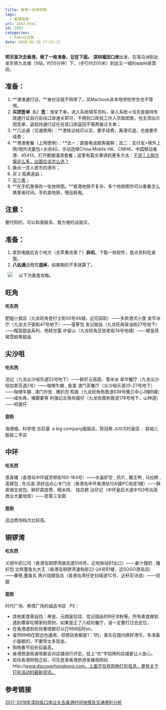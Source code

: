```yaml
---
title: 香港一日游攻略
tags:
  - 香港旅游
url: 1803.html
id: 1803
categories:
  - huhuの文章
date: 2018-01-16 17:51:31
---
```


**明天首次去香港，做了一些准备，记在下面。** **深圳福田口岸**出发，在落马洲到达坐东铁九龙塘（9站，约55分钟）下，（步行约200米）到达又一城的apple直营店。

准备：
---

1.  **港澳通行证。**身份证就不用带了。买Macbook非本地学校学生也不管用。
2.  **买团签单（L）签**：淘宝下单，进入系统填写资料，录入系统→当天直接持有效通行证自行前往口岸通关即可，不用到口岸找工作人员取团表，也无须出示团签单，返程持通行证在任意口岸返回不需再做过关单；
3.  **八达通（交通使用）：**港铁沿线可以买，要手续费，离港可退，也是要手续费；
4.  **港澳套餐（上网使用）：**法一：直接电话跟客服聊；法二：支付宝>境外上网/境外流量包>关闭4G，手动选择China Moblie HK、CMHK、中国移动香港、45413，打开数据漫游套餐；这里有篇文章讲到更多方法：[干货 | 上网方案这么多，出国应该怎么选？](https://www.douban.com/note/637429484/)
5.  换点一百人民币的港币；
6.  买 2 瓶黄道益；
7.  [买个表](https://www.amazon.cn/dp/B01KLLXEIM/ref=redir_mobile_desktop?_encoding=UTF8&dpID=51BUhz-YN-L&dpPl=1&from=singlemessage&keywords=Ar1135&pi=AC_SX118_SY170_QL70&qid=1521265028&ref=plSrch&ref_=plSrch&sr=8-1&th=1)；
8.  **在手机里保存一张地铁图。**香港地铁不复杂，多个地铁图你可以看看怎么换乘省时间。手机查地铁，慢且耗电。

注意：
---

要代购的，可以和我联系，我方便的话就买。

准备：
---

1.  拿到电脑后去个地方（去苹果店里？）**拆机**，下载一些软件，放点资料在桌面。
2.  **八达通**没用完**退掉**，如果剩的不多就算了。

  ![](http://h2y.net.cn/wp-content/uploads/2018/01/8a1880f029fc6c881bd62ef6af539919455feca92ff4c-oGVwcl-1.jpg)     以下为美食攻略。

旺角
--

#### 吃东西

肥姐小食店（九龙旺角登打士街55号4A铺，近花园街）——多款港式小食 金华冰厅（九龙太子弼街47号地下）——菠萝包 发记甜品（九龙旺角豉油街27号地下）——榴莲甜品系列、杨枝甘露 许留山（九龙旺角亚皆老街74号地铺）——椰皇燕窝雪蛤等甜品  

尖沙咀
---

#### 吃东西

池记（九龙尖沙咀乐道52号地下）——鲜虾云吞面、薏米水 翠华餐厅（九龙尖沙咀加拿芬道2号）——咖喱牛腩 , 鱼蛋 澳门茶餐厅（尖沙咀乐道25-27号地下）——咖喱牛腩 , 澳门炒饭 , 猪扒包 稻香（九龙旺角弥敦道639号雅兰中心3楼B铺）——咸水角，猪脚姜等 利强记北角鸡蛋仔（九龙佐敦弥敦道178号地下，山林道）——鸡蛋仔

#### 逛街

海港城、科学馆 古巨基  a big company服装店、陈冠希 JUICE时装店 、容祖儿 服装二手店  

中环
--

#### 吃东西

莲香楼（香港岛中环威灵顿街160-164号）——水晶虾饺 , 凤爪 , 霸王鸭 , 马拉糕 , 莲蓉包 , 冬瓜盅 添好运点心专门店（香港岛中环香港站12A铺IFC地库1楼）——酥皮焗叉烧包、鲜虾腐皮卷、糯米鸡、 桂花糕 沾仔记（中环皇后大道中153号兆英商业大厦地库）——至尊三宝面

#### 逛街

这边商场档次比较高。  

铜锣湾
---

#### 吃东西

义顺牛奶公司（香港岛铜锣湾骆克道506号，近地铁站B1出口）——姜汁撞奶 , 猪扒包 文辉墨鱼丸大王（香港岛铜锣湾渣甸街22-24号B1楼，近SOGO港岛店）——春卷,墨鱼丸 再兴烧腊饭店（香港岛湾仔史钊域道1C号，近轩尼诗道）——烧腊

#### 逛街

时代广场、希慎广场的诚品书店   PS：

*   其他美食需自找：串皇、元朗皇后烧、佳记甜品的B仔凉粉等。所有美食做到遇到哪家吃哪家的原则，如果是正了八经的餐厅，请一定要打过去定位。
*   在香港遇到任何事情都可以打999找阿sir。
*   虽然RMB在那边也通用，但商店收都是1：1的，事先在国内换好港币，多准备小面额的，不要带太多现金。
*   购物春节前折扣最高。
*   香港旅游局通常都会对店铺进行评定，挂上“优”字招牌的店铺更让人放心。
*   前往香港购物之前，可先登录香港旅游发展局网站http://www.discoverhongkong.com，上面不仅有购物打折信息，更有关于打折活动的最新资讯。

参考链接
----

[2017-2018年深圳各口岸过关去香港时间快慢及交通便利分析](http://www.ga1818.com/ask/143.html)